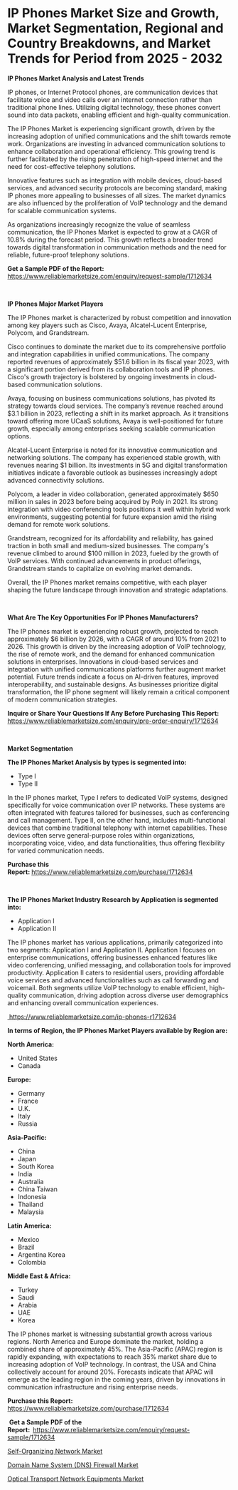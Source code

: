 <p><h1>IP Phones Market Size and Growth, Market Segmentation, Regional and Country Breakdowns, and Market Trends for Period from 2025 -  2032</h1></p><p><strong>IP Phones Market Analysis and Latest Trends</strong></p>
<p><p>IP phones, or Internet Protocol phones, are communication devices that facilitate voice and video calls over an internet connection rather than traditional phone lines. Utilizing digital technology, these phones convert sound into data packets, enabling efficient and high-quality communication. </p><p>The IP Phones Market is experiencing significant growth, driven by the increasing adoption of unified communications and the shift towards remote work. Organizations are investing in advanced communication solutions to enhance collaboration and operational efficiency. This growing trend is further facilitated by the rising penetration of high-speed internet and the need for cost-effective telephony solutions.</p><p>Innovative features such as integration with mobile devices, cloud-based services, and advanced security protocols are becoming standard, making IP phones more appealing to businesses of all sizes. The market dynamics are also influenced by the proliferation of VoIP technology and the demand for scalable communication systems.</p><p>As organizations increasingly recognize the value of seamless communication, the IP Phones Market is expected to grow at a CAGR of 10.8% during the forecast period. This growth reflects a broader trend towards digital transformation in communication methods and the need for reliable, future-proof telephony solutions.</p></p>
<p><strong>Get a Sample PDF of the Report:&nbsp;</strong> <a href="https://www.reliablemarketsize.com/enquiry/request-sample/1712634?utm_campaign=1840&utm_medium=2&utm_source=Github&utm_content=ia&utm_term=28032025&utm_id=ip-phones">https://www.reliablemarketsize.com/enquiry/request-sample/1712634</a></p>
<p>&nbsp;</p>
<p><strong>IP Phones Major Market Players</strong></p>
<p><p>The IP Phones market is characterized by robust competition and innovation among key players such as Cisco, Avaya, Alcatel-Lucent Enterprise, Polycom, and Grandstream. </p><p>Cisco continues to dominate the market due to its comprehensive portfolio and integration capabilities in unified communications. The company reported revenues of approximately $51.6 billion in its fiscal year 2023, with a significant portion derived from its collaboration tools and IP phones. Cisco's growth trajectory is bolstered by ongoing investments in cloud-based communication solutions.</p><p>Avaya, focusing on business communications solutions, has pivoted its strategy towards cloud services. The company’s revenue reached around $3.1 billion in 2023, reflecting a shift in its market approach. As it transitions toward offering more UCaaS solutions, Avaya is well-positioned for future growth, especially among enterprises seeking scalable communication options.</p><p>Alcatel-Lucent Enterprise is noted for its innovative communication and networking solutions. The company has experienced stable growth, with revenues nearing $1 billion. Its investments in 5G and digital transformation initiatives indicate a favorable outlook as businesses increasingly adopt advanced connectivity solutions.</p><p>Polycom, a leader in video collaboration, generated approximately $650 million in sales in 2023 before being acquired by Poly in 2021. Its strong integration with video conferencing tools positions it well within hybrid work environments, suggesting potential for future expansion amid the rising demand for remote work solutions.</p><p>Grandstream, recognized for its affordability and reliability, has gained traction in both small and medium-sized businesses. The company's revenue climbed to around $100 million in 2023, fueled by the growth of VoIP services. With continued advancements in product offerings, Grandstream stands to capitalize on evolving market demands.</p><p>Overall, the IP Phones market remains competitive, with each player shaping the future landscape through innovation and strategic adaptations.</p></p>
<p>&nbsp;</p>
<p><strong>What Are The Key Opportunities For IP Phones Manufacturers?</strong></p>
<p><p>The IP phones market is experiencing robust growth, projected to reach approximately $6 billion by 2026, with a CAGR of around 10% from 2021 to 2026. This growth is driven by the increasing adoption of VoIP technology, the rise of remote work, and the demand for enhanced communication solutions in enterprises. Innovations in cloud-based services and integration with unified communications platforms further augment market potential. Future trends indicate a focus on AI-driven features, improved interoperability, and sustainable designs. As businesses prioritize digital transformation, the IP phone segment will likely remain a critical component of modern communication strategies.</p></p>
<p><strong>Inquire or Share Your Questions If Any Before Purchasing This Report:</strong> <a href="https://www.reliablemarketsize.com/enquiry/pre-order-enquiry/1712634?utm_campaign=1840&utm_medium=2&utm_source=Github&utm_content=ia&utm_term=28032025&utm_id=ip-phones">https://www.reliablemarketsize.com/enquiry/pre-order-enquiry/1712634</a></p>
<p>&nbsp;</p>
<p><strong>Market Segmentation</strong></p>
<p><strong>The IP Phones Market Analysis by types is segmented into:</strong></p>
<p><ul><li>Type I</li><li>Type II</li></ul></p>
<p><p>In the IP phones market, Type I refers to dedicated VoIP systems, designed specifically for voice communication over IP networks. These systems are often integrated with features tailored for businesses, such as conferencing and call management. Type II, on the other hand, includes multi-functional devices that combine traditional telephony with internet capabilities. These devices often serve general-purpose roles within organizations, incorporating voice, video, and data functionalities, thus offering flexibility for varied communication needs.</p></p>
<p><strong>Purchase this Report:&nbsp;</strong><a href="https://www.reliablemarketsize.com/purchase/1712634?utm_campaign=1840&utm_medium=2&utm_source=Github&utm_content=ia&utm_term=28032025&utm_id=ip-phones">https://www.reliablemarketsize.com/purchase/1712634</a></p>
<p>&nbsp;</p>
<p><strong>The IP Phones Market Industry Research by Application is segmented into:</strong></p>
<p><ul><li>Application I</li><li>Application II</li></ul></p>
<p><p>The IP phones market has various applications, primarily categorized into two segments: Application I and Application II. Application I focuses on enterprise communications, offering businesses enhanced features like video conferencing, unified messaging, and collaboration tools for improved productivity. Application II caters to residential users, providing affordable voice services and advanced functionalities such as call forwarding and voicemail. Both segments utilize VoIP technology to enable efficient, high-quality communication, driving adoption across diverse user demographics and enhancing overall communication experiences.</p></p>
<p><a href="https://www.reliablemarketsize.com/ip-phones-r1712634?utm_campaign=1840&utm_medium=2&utm_source=Github&utm_content=ia&utm_term=28032025&utm_id=ip-phones">&nbsp;https://www.reliablemarketsize.com/ip-phones-r1712634</a></p>
<p><strong>In terms of Region, the IP Phones Market Players available by Region are:</strong></p>
<p>
    <p> <strong> North America: </strong>
        <ul>
            <li>United States</li>
            <li>Canada</li>
        </ul>
        </p> 
    <p> <strong> Europe: </strong>
        <ul>
            <li>Germany</li>
            <li>France</li>
            <li>U.K.</li>
            <li>Italy</li>
            <li>Russia</li>
        </ul>
        </p> 
    <p> <strong> Asia-Pacific: </strong>
        <ul>
            <li>China</li>
            <li>Japan</li>
            <li>South Korea</li>
            <li>India</li>
            <li>Australia</li>
            <li>China Taiwan</li>
            <li>Indonesia</li>
            <li>Thailand</li>
            <li>Malaysia</li>
        </ul>
        </p> 
    <p> <strong> Latin America: </strong>
        <ul>
            <li>Mexico</li>
            <li>Brazil</li>
            <li>Argentina Korea</li>
            <li>Colombia</li>
        </ul>
        </p> 
    <p> <strong> Middle East & Africa: </strong>
        <ul>
            <li>Turkey</li>
            <li>Saudi</li>
            <li>Arabia</li>
            <li>UAE</li>
            <li>Korea</li>
        </ul>
    </p>
    </p>
<p><p>The IP phones market is witnessing substantial growth across various regions. North America and Europe dominate the market, holding a combined share of approximately 45%. The Asia-Pacific (APAC) region is rapidly expanding, with expectations to reach 35% market share due to increasing adoption of VoIP technology. In contrast, the USA and China collectively account for around 20%. Forecasts indicate that APAC will emerge as the leading region in the coming years, driven by innovations in communication infrastructure and rising enterprise needs.</p></p>
<p><strong>Purchase this Report: </strong><a href="https://www.reliablemarketsize.com/purchase/1712634?utm_campaign=1840&utm_medium=2&utm_source=Github&utm_content=ia&utm_term=28032025&utm_id=ip-phones">https://www.reliablemarketsize.com/purchase/1712634</a></p>
<p>&nbsp;<strong>Get a Sample PDF of the Report:&nbsp;&nbsp;</strong><a href="https://www.reliablemarketsize.com/enquiry/request-sample/1712634?utm_campaign=1840&utm_medium=2&utm_source=Github&utm_content=ia&utm_term=28032025&utm_id=ip-phones">https://www.reliablemarketsize.com/enquiry/request-sample/1712634</a></p>
<p><strong></strong></p>
<p><p><a href="https://github.com/shiahbuyerin/Market-Research-Report-List-1/blob/main/self-organizing-network-market.md?utm_campaign=1840&utm_medium=2&utm_source=Github&utm_content=ia&utm_term=28032025&utm_id=ip-phones">Self-Organizing Network Market</a></p><p><a href="https://github.com/maikefelanc3/Market-Research-Report-List-1/blob/main/domain-name-system-dns-firewall-market.md?utm_campaign=1840&utm_medium=2&utm_source=Github&utm_content=ia&utm_term=28032025&utm_id=ip-phones">Domain Name System (DNS) Firewall Market</a></p><p><a href="https://github.com/fahieraudau9/Market-Research-Report-List-1/blob/main/optical-transport-network-equipments-market.md?utm_campaign=1840&utm_medium=2&utm_source=Github&utm_content=ia&utm_term=28032025&utm_id=ip-phones">Optical Transport Network Equipments Market</a></p></p>